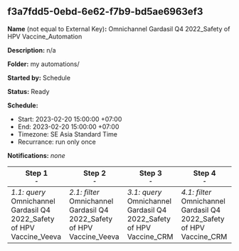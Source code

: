 ## f3a7fdd5-0ebd-6e62-f7b9-bd5ae6963ef3

**Name** (not equal to External Key)**:** Omnichannel Gardasil Q4 2022_Safety of HPV Vaccine_Automation

**Description:** n/a

**Folder:** my automations/

**Started by:** Schedule

**Status:** Ready

**Schedule:**

* Start: 2023-02-20 15:00:00 +07:00
* End: 2023-02-20 15:00:00 +07:00
* Timezone: SE Asia Standard Time
* Recurrance: run only once

**Notifications:** _none_


| Step 1<br>_<small>-</small>_ | Step 2<br>_<small>-</small>_ | Step 3<br>_<small>-</small>_ | Step 4<br>_<small>-</small>_ |
| --- | --- | --- | --- |
| _1.1: query_<br>Omnichannel Gardasil Q4 2022_Safety of HPV Vaccine_Veeva | _2.1: filter_<br>Omnichannel Gardasil Q4 2022_Safety of HPV Vaccine_Veeva | _3.1: query_<br>Omnichannel Gardasil Q4 2022_Safety of HPV Vaccine_CRM | _4.1: filter_<br>Omnichannel Gardasil Q4 2022_Safety of HPV Vaccine_CRM |
